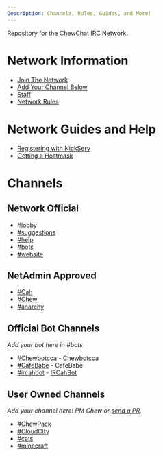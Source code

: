 ```yaml
---
Description: Channels, Rules, Guides, and More!
---
```


Repository for the ChewChat IRC Network.

<!-- Hey! Why are you modifying this file? I'll add the channels, you add the info! -->

# Network Information

- [Join The Network](info/join)
- [Add Your Channel Below](info/addchannel)
- [Staff](info/staff)
- [Network Rules](info/rules)

# Network Guides and Help

- [Registering with NickServ](help/registernickserv)
- [Getting a Hostmask](help/customhostmask)

# Channels

## Network Official
- [#lobby](channels/lobby)
- [#suggestions](channels/suggestions)
- [#help](channels/help)
- [#bots](channels/bots)
- [#website](channels/website)

## NetAdmin Approved
- [#Cah](channels/cah)
- [#Chew](channels/chew)
- [#anarchy](channels/anarchy)

## Official Bot Channels
_Add your bot here in #bots_
- [#Chewbotcca](channels/chewbotcca) - [Chewbotcca](http://irc.chewbotcca.co)
- [#CafeBabe](channels/cafebabe) - CafeBabe
- [#ircahbot](channels/ircahbot) - [IRCahBot](https://github.com/Cahbots/IRCahBot)

## User Owned Channels
_Add your channel here! PM Chew or [send a PR](https://github.com/ChewCraft/IRC/blob/master/info/addchannel.md)._
- [#ChewPack](channels/chewpack)
- [#CloudCity](channels/cloudcity)
- [#cats](channels/cats)
- [#minecraft](channels/minecraft)
